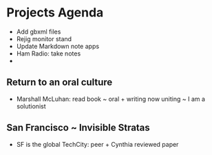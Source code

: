 # Projects Agenda

  

* Add gbxml files
* Rejig monitor stand
* Update Markdown note apps
* Ham Radio: take notes
*   

## Return to an oral culture

* Marshall McLuhan: read book ~ oral + writing now uniting ~ I am a solutionist

## San Francisco ~ Invisible Stratas

* SF is the global TechCity: peer + Cynthia reviewed paper